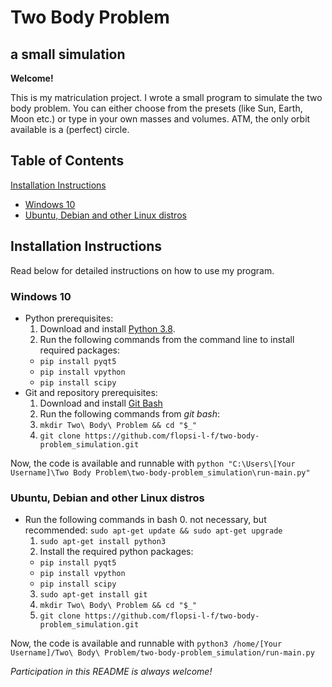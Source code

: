 # Two Body Problem
## a small simulation

**Welcome!**

This is my matriculation project. I wrote a small program to simulate the two body problem. You can either choose from the presets (like Sun, Earth, Moon etc.) or type in your own masses and volumes. ATM, the only orbit available is a (perfect) circle.

## Table of Contents

[Installation Instructions](#installation)  
- [Windows 10](#win10)  
- [Ubuntu, Debian and other Linux distros](#linux)  

<a name="installation"/>

## Installation Instructions

Read below for detailed instructions on how to use my program.

<a name="win10"/>

### Windows 10

- Python prerequisites:
  1. Download and install [Python 3.8](https://www.python.org/downloads/).
  2. Run the following commands from the command line to install required packages:
    - `pip install pyqt5`
    - `pip install vpython`
    - `pip install scipy`
- Git and repository prerequisites:
  1. Download and install [Git Bash](https://gitforwindows.org/)
  2. Run the following commands from *git bash*:
    1. `mkdir Two\ Body\ Problem && cd "$_"`
    2. `git clone https://github.com/flopsi-l-f/two-body-problem_simulation.git`

Now, the code is available and runnable with `python "C:\Users\[Your Username]\Two Body Problem\two-body-problem_simulation\run-main.py"`

<a name="linux"/>

### Ubuntu, Debian and other Linux distros

- Run the following commands in bash
  0. not necessary, but recommended: `sudo apt-get update && sudo apt-get upgrade`
  1. `sudo apt-get install python3`
  2. Install the required python packages:
    - `pip install pyqt5`
    - `pip install vpython`
    - `pip install scipy`
  3. `sudo apt-get install git`
  4. `mkdir Two\ Body\ Problem && cd "$_"`
  5. `git clone https://github.com/flopsi-l-f/two-body-problem_simulation.git`

Now, the code is available and runnable with `python3 /home/[Your Username]/Two\ Body\ Problem/two-body-problem_simulation/run-main.py`

*Participation in this README is always welcome!*
